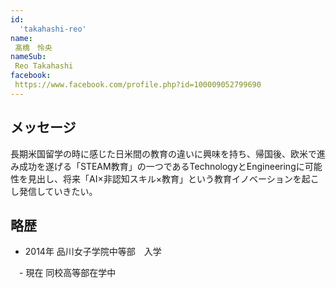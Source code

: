 ```yaml
---
id:
  'takahashi-reo'
name:
 髙橋　怜央
nameSub:
 Reo Takahashi
facebook:
 https://www.facebook.com/profile.php?id=100009052799690
---
```


## メッセージ
長期米国留学の時に感じた日米間の教育の違いに興味を持ち、帰国後、欧米で進み成功を遂げる「STEAM教育」の一つであるTechnologyとEngineeringに可能性を見出し、将来「AI×非認知スキル×教育」という教育イノベーションを起こし発信していきたい。

## 略歴
- 2014年 品川女子学院中等部　入学

　- 現在 同校高等部在学中
